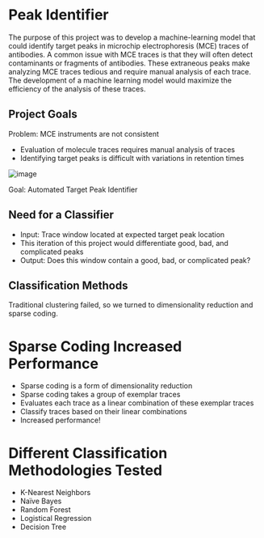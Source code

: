 # Peak Identifier

The purpose of this project was to develop a machine-learning model that could identify target peaks in microchip electrophoresis (MCE) traces of antibodies. A common issue with MCE traces is that they will often detect contaminants or fragments of antibodies. These extraneous peaks make analyzing MCE traces tedious and require manual analysis of each trace. The development of a machine learning model would maximize the efficiency of the analysis of these traces.

## Project Goals
Problem: MCE instruments are not consistent
- Evaluation of molecule traces requires manual analysis of traces
- Identifying target peaks is difficult with variations in retention times

![image](https://github.com/kyshu11027/PeakIdentifier/assets/96274909/ba299832-5132-4d51-ae08-84db929f82d9)

Goal: Automated Target Peak Identifier

## Need for a Classifier
- Input: Trace window located at expected target peak location
- This iteration of this project would differentiate good, bad, and complicated peaks
- Output: Does this window contain a good, bad, or complicated peak?

## Classification Methods

Traditional clustering failed, so we turned to dimensionality reduction and sparse coding.

# Sparse Coding Increased Performance
- Sparse coding is a form of dimensionality reduction
- Sparse coding takes a group of exemplar traces
- Evaluates each trace as a linear combination of these exemplar traces
- Classify traces based on their linear combinations
- Increased performance!

# Different Classification Methodologies Tested
- K-Nearest Neighbors
- Naïve Bayes
- Random Forest
- Logistical Regression
- Decision Tree

